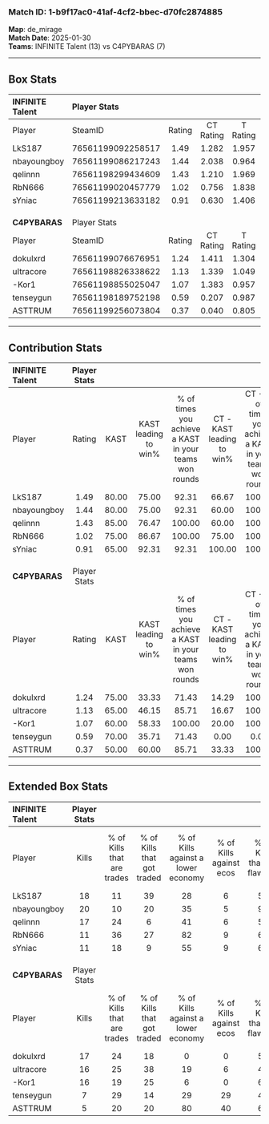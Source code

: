 ### Match ID: 1-b9f17ac0-41af-4cf2-bbec-d70fc2874885  
**Map**: de_mirage  
**Match Date**: 2025-01-30  
**Teams**: INFINITE Talent (13) vs C4PYBARAS (7)  

---  

## Box Stats  

| **INFINITE Talent** | Player Stats      |        |           |          |       |       |       |         |        |      |     |
| :- | :- | :-: | :-: | :-: | :-: | :-: | :-: | :-: | :-: | :-: | :-: |
| Player              | SteamID           | Rating | CT Rating | T Rating | KAST  |  ADR  | Kills | Assists | Deaths | K/D  | HS% |
| LkS187              | 76561199092258517 |  1.49  |   1.282   |  1.957   | 80.00 | 99.4  |  18   |    9    |   11   | 1.64 | 44  |
| nbayoungboy         | 76561199086217243 |  1.44  |   2.038   |  0.964   | 80.00 | 103.3 |  20   |    6    |   16   | 1.25 | 70  |
| qelinnn             | 76561198299434609 |  1.43  |   1.210   |  1.969   | 85.00 | 89.3  |  17   |    9    |   12   | 1.42 | 41  |
| RbN666              | 76561199020457779 |  1.02  |   0.756   |  1.838   | 75.00 | 66.9  |  11   |    8    |   12   | 0.92 | 45  |
| sYniac              | 76561199213633182 |  0.91  |   0.630   |  1.406   | 65.00 | 56.4  |  11   |    3    |   11   | 1.00 | 27  |
|                     |                   |        |           |          |       |       |       |         |        |      |     |
|                     |                   |        |           |          |       |       |       |         |        |      |     |
|                     |                   |        |           |          |       |       |       |         |        |      |     |
| **C4PYBARAS**       | Player Stats      |        |           |          |       |       |       |         |        |      |     |
| Player              | SteamID           | Rating | CT Rating | T Rating | KAST  |  ADR  | Kills | Assists | Deaths | K/D  | HS% |
| dokulxrd            | 76561199076676951 |  1.24  |   1.411   |  1.304   | 75.00 | 94.8  |  17   |    4    |   16   | 1.06 | 76  |
| uItracore           | 76561198826338622 |  1.13  |   1.339   |  1.049   | 65.00 | 83.8  |  16   |    2    |   14   | 1.14 | 81  |
| -Kor1               | 76561198855025047 |  1.07  |   1.383   |  0.957   | 60.00 | 67.9  |  16   |    2    |   13   | 1.23 | 75  |
| tenseygun           | 76561198189752198 |  0.59  |   0.207   |  0.987   | 70.00 | 52.8  |   7   |    6    |   18   | 0.39 | 57  |
| ASTTRUM             | 76561199256073804 |  0.37  |   0.040   |  0.805   | 50.00 | 47.2  |   5   |    5    |   17   | 0.29 | 20  |
---  

## Contribution Stats  

| **INFINITE Talent** | Player Stats |       |                      |                                                        |                           |                                                             |                          |                                                            |
| :- | :-: | :-: | :-: | :-: | :-: | :-: | :-: | :-: |
| Player              |    Rating    | KAST  | KAST leading to win% | % of times you achieve a KAST in your teams won rounds | CT - KAST leading to win% | CT - % of times you achieve a KAST in your teams won rounds | T - KAST leading to win% | T - % of times you achieve a KAST in your teams won rounds |
| LkS187              |     1.49     | 80.00 |        75.00         |                         92.31                          |           66.67           |                           100.00                            |          85.71           |                           85.71                            |
| nbayoungboy         |     1.44     | 80.00 |        75.00         |                         92.31                          |           60.00           |                           100.00                            |          100.00          |                           85.71                            |
| qelinnn             |     1.43     | 85.00 |        76.47         |                         100.00                         |           60.00           |                           100.00                            |          100.00          |                           100.00                           |
| RbN666              |     1.02     | 75.00 |        86.67         |                         100.00                         |           75.00           |                           100.00                            |          100.00          |                           100.00                           |
| sYniac              |     0.91     | 65.00 |        92.31         |                         92.31                          |          100.00           |                           100.00                            |          85.71           |                           85.71                            |
|                     |              |       |                      |                                                        |                           |                                                             |                          |                                                            |
|                     |              |       |                      |                                                        |                           |                                                             |                          |                                                            |
|                     |              |       |                      |                                                        |                           |                                                             |                          |                                                            |
| **C4PYBARAS**       | Player Stats |       |                      |                                                        |                           |                                                             |                          |                                                            |
| Player              |    Rating    | KAST  | KAST leading to win% | % of times you achieve a KAST in your teams won rounds | CT - KAST leading to win% | CT - % of times you achieve a KAST in your teams won rounds | T - KAST leading to win% | T - % of times you achieve a KAST in your teams won rounds |
| dokulxrd            |     1.24     | 75.00 |        33.33         |                         71.43                          |           14.29           |                           100.00                            |          50.00           |                           66.67                            |
| uItracore           |     1.13     | 65.00 |        46.15         |                         85.71                          |           16.67           |                           100.00                            |          71.43           |                           83.33                            |
| -Kor1               |     1.07     | 60.00 |        58.33         |                         100.00                         |           20.00           |                           100.00                            |          85.71           |                           100.00                           |
| tenseygun           |     0.59     | 70.00 |        35.71         |                         71.43                          |           0.00            |                            0.00                             |          50.00           |                           83.33                            |
| ASTTRUM             |     0.37     | 50.00 |        60.00         |                         85.71                          |           33.33           |                           100.00                            |          71.43           |                           83.33                            |
---  

## Extended Box Stats  

| **INFINITE Talent** | Player Stats |                            |                            |                                    |                         |                              |                                 |        |                             |                                     |                          |                               |                            |
| :- | :-: | :-: | :-: | :-: | :-: | :-: | :-: | :-: | :-: | :-: | :-: | :-: | :-: |
| Player              |    Kills     | % of Kills that are trades | % of Kills that got traded | % of Kills against a lower economy | % of Kills against ecos | % of Kills that are flawless | % of Kills that are close duels | Deaths | % of Deaths that get traded | % of Deaths against a lower economy | % of Deaths against ecos | % of Deaths that are flawless | % of Deaths that are close |
| LkS187              |      18      |             11             |             39             |                 28                 |            6            |              56              |               17                |   11   |             18              |                 36                  |            0             |              73               |             9              |
| nbayoungboy         |      20      |             10             |             20             |                 35                 |            5            |              95              |                0                |   16   |             38              |                 38                  |            6             |              56               |             6              |
| qelinnn             |      17      |             24             |             6              |                 41                 |            6            |              53              |                6                |   12   |             25              |                 42                  |            0             |              25               |             17             |
| RbN666              |      11      |             36             |             27             |                 82                 |            9            |              64              |                0                |   12   |             25              |                 33                  |            8             |              50               |             8              |
| sYniac              |      11      |             18             |             9              |                 55                 |            9            |              64              |                0                |   11   |              9              |                 36                  |            0             |              73               |             0              |
|                     |              |                            |                            |                                    |                         |                              |                                 |        |                             |                                     |                          |                               |                            |
|                     |              |                            |                            |                                    |                         |                              |                                 |        |                             |                                     |                          |                               |                            |
|                     |              |                            |                            |                                    |                         |                              |                                 |        |                             |                                     |                          |                               |                            |
| **C4PYBARAS**       | Player Stats |                            |                            |                                    |                         |                              |                                 |        |                             |                                     |                          |                               |                            |
| Player              |    Kills     | % of Kills that are trades | % of Kills that got traded | % of Kills against a lower economy | % of Kills against ecos | % of Kills that are flawless | % of Kills that are close duels | Deaths | % of Deaths that get traded | % of Deaths against a lower economy | % of Deaths against ecos | % of Deaths that are flawless | % of Deaths that are close |
| dokulxrd            |      17      |             24             |             18             |                 0                  |            0            |              59              |               12                |   16   |             31              |                 13                  |            6             |              56               |             0              |
| uItracore           |      16      |             25             |             38             |                 19                 |            6            |              44              |               19                |   14   |              7              |                  0                  |            0             |              71               |             0              |
| -Kor1               |      16      |             19             |             25             |                 6                  |            0            |              69              |                0                |   13   |             15              |                  0                  |            0             |              77               |             8              |
| tenseygun           |      7       |             29             |             14             |                 29                 |           29            |              43              |                0                |   18   |             17              |                  0                  |            0             |              72               |             11             |
| ASTTRUM             |      5       |             20             |             20             |                 80                 |           40            |              60              |                0                |   17   |             29              |                  0                  |            0             |              65               |             6              |

